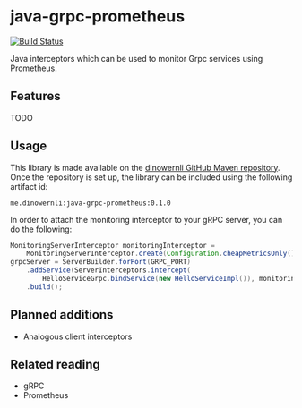# java-grpc-prometheus

[![Build Status](https://travis-ci.org/dinowernli/java-grpc-prometheus.svg?branch=master)](https://travis-ci.org/dinowernli/java-grpc-prometheus)

Java interceptors which can be used to monitor Grpc services using Prometheus.

## Features

TODO

## Usage

This library is made available on the [dinowernli GitHub Maven repository](https://github.com/dinowernli/maven-repos/tree/master).
Once the repository is set up, the library can be included using the following artifact id:

```
me.dinowernli:java-grpc-prometheus:0.1.0
```

In order to attach the monitoring interceptor to your gRPC server, you can do the following:

```java
MonitoringServerInterceptor monitoringInterceptor = 
    MonitoringServerInterceptor.create(Configuration.cheapMetricsOnly());
grpcServer = ServerBuilder.forPort(GRPC_PORT)
    .addService(ServerInterceptors.intercept(
        HelloServiceGrpc.bindService(new HelloServiceImpl()), monitoringInterceptor))
    .build();
```

## Planned additions

* Analogous client interceptors

## Related reading

* gRPC
* Prometheus
